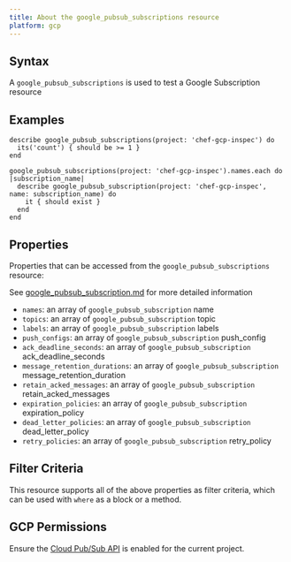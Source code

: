 ```yaml
---
title: About the google_pubsub_subscriptions resource
platform: gcp
---
```


## Syntax
A `google_pubsub_subscriptions` is used to test a Google Subscription resource

## Examples
```
describe google_pubsub_subscriptions(project: 'chef-gcp-inspec') do
  its('count') { should be >= 1 }
end

google_pubsub_subscriptions(project: 'chef-gcp-inspec').names.each do |subscription_name|
  describe google_pubsub_subscription(project: 'chef-gcp-inspec', name: subscription_name) do
    it { should exist }
  end
end
```

## Properties
Properties that can be accessed from the `google_pubsub_subscriptions` resource:

See [google_pubsub_subscription.md](google_pubsub_subscription.md) for more detailed information
  * `names`: an array of `google_pubsub_subscription` name
  * `topics`: an array of `google_pubsub_subscription` topic
  * `labels`: an array of `google_pubsub_subscription` labels
  * `push_configs`: an array of `google_pubsub_subscription` push_config
  * `ack_deadline_seconds`: an array of `google_pubsub_subscription` ack_deadline_seconds
  * `message_retention_durations`: an array of `google_pubsub_subscription` message_retention_duration
  * `retain_acked_messages`: an array of `google_pubsub_subscription` retain_acked_messages
  * `expiration_policies`: an array of `google_pubsub_subscription` expiration_policy
  * `dead_letter_policies`: an array of `google_pubsub_subscription` dead_letter_policy
  * `retry_policies`: an array of `google_pubsub_subscription` retry_policy

## Filter Criteria
This resource supports all of the above properties as filter criteria, which can be used
with `where` as a block or a method.

## GCP Permissions

Ensure the [Cloud Pub/Sub API](https://console.cloud.google.com/apis/library/pubsub.googleapis.com/) is enabled for the current project.
